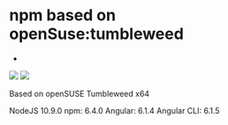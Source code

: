 # npm based on openSuse:tumbleweed
-
[![](https://images.microbadger.com/badges/image/webdeskltd/npm.svg)](https://microbadger.com/images/webdeskltd/npm "Get your own image badge on microbadger.com") [![](https://images.microbadger.com/badges/version/webdeskltd/npm.svg)](https://microbadger.com/images/webdeskltd/npm "Get your own version badge on microbadger.com")

Based on openSUSE Tumbleweed x64

NodeJS 10.9.0
npm: 6.4.0
Angular: 6.1.4
Angular CLI: 6.1.5
